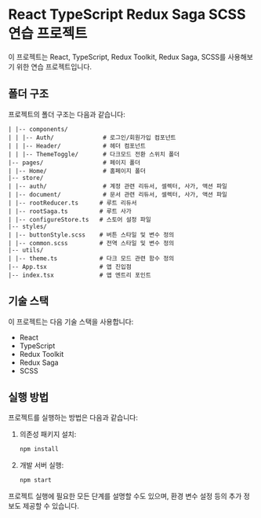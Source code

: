 # React TypeScript Redux Saga SCSS 연습 프로젝트

이 프로젝트는 React, TypeScript, Redux Toolkit, Redux Saga, SCSS를 사용해보기 위한 연습 프로젝트입니다.

## 폴더 구조

프로젝트의 폴더 구조는 다음과 같습니다:

```plaintext
| |-- components/
| | |-- Auth/              # 로그인/회원가입 컴포넌트
| | |-- Header/            # 헤더 컴포넌트
| | |-- ThemeToggle/       # 다크모드 전환 스위치 폴더
|-- pages/                 # 페이지 폴더
| |-- Home/                # 홈페이지 폴더
|-- store/
| |-- auth/                # 계정 관련 리듀서, 셀렉터, 사가, 액션 파일
| |-- document/            # 문서 관련 리듀서, 셀렉터, 사가, 액션 파일
| |-- rootReducer.ts      # 루트 리듀서
| |-- rootSaga.ts         # 루트 사가
| |-- configureStore.ts   # 스토어 설정 파일
|-- styles/
| |-- buttonStyle.scss    # 버튼 스타일 및 변수 정의
| |-- common.scss         # 전역 스타일 및 변수 정의
|-- utils/
| |-- theme.ts            # 다크 모드 관련 함수 정의
|-- App.tsx               # 앱 진입점
|-- index.tsx             # 앱 엔트리 포인트
```

## 기술 스택

이 프로젝트는 다음 기술 스택을 사용합니다:

- React
- TypeScript
- Redux Toolkit
- Redux Saga
- SCSS

## 실행 방법

프로젝트를 실행하는 방법은 다음과 같습니다:

1. 의존성 패키지 설치:

   ```bash
   npm install
   ```

2. 개발 서버 실행:

   ```bash
   npm start
   ```

프로젝트 실행에 필요한 모든 단계를 설명할 수도 있으며, 환경 변수 설정 등의 추가 정보도 제공할 수 있습니다.
